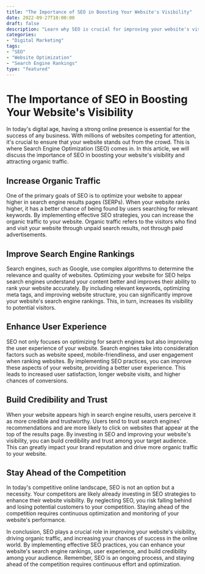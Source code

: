```yaml
---
title: "The Importance of SEO in Boosting Your Website's Visibility"
date: 2022-09-27T10:00:00
draft: false
description: "Learn why SEO is crucial for improving your website's visibility in search engine results and increasing organic traffic."
categories:
- "Digital Marketing"
tags:
- "SEO"
- "Website Optimization"
- "Search Engine Rankings"
type: "featured"
---
```


# The Importance of SEO in Boosting Your Website's Visibility

In today's digital age, having a strong online presence is essential for the success of any business. With millions of websites competing for attention, it's crucial to ensure that your website stands out from the crowd. This is where Search Engine Optimization (SEO) comes in. In this article, we will discuss the importance of SEO in boosting your website's visibility and attracting organic traffic.

## Increase Organic Traffic

One of the primary goals of SEO is to optimize your website to appear higher in search engine results pages (SERPs). When your website ranks higher, it has a better chance of being found by users searching for relevant keywords. By implementing effective SEO strategies, you can increase the organic traffic to your website. Organic traffic refers to the visitors who find and visit your website through unpaid search results, not through paid advertisements.

## Improve Search Engine Rankings

Search engines, such as Google, use complex algorithms to determine the relevance and quality of websites. Optimizing your website for SEO helps search engines understand your content better and improves their ability to rank your website accurately. By including relevant keywords, optimizing meta tags, and improving website structure, you can significantly improve your website's search engine rankings. This, in turn, increases its visibility to potential visitors.

## Enhance User Experience

SEO not only focuses on optimizing for search engines but also improving the user experience of your website. Search engines take into consideration factors such as website speed, mobile-friendliness, and user engagement when ranking websites. By implementing SEO practices, you can improve these aspects of your website, providing a better user experience. This leads to increased user satisfaction, longer website visits, and higher chances of conversions.

## Build Credibility and Trust

When your website appears high in search engine results, users perceive it as more credible and trustworthy. Users tend to trust search engines' recommendations and are more likely to click on websites that appear at the top of the results page. By investing in SEO and improving your website's visibility, you can build credibility and trust among your target audience. This can greatly impact your brand reputation and drive more organic traffic to your website.

## Stay Ahead of the Competition

In today's competitive online landscape, SEO is not an option but a necessity. Your competitors are likely already investing in SEO strategies to enhance their website visibility. By neglecting SEO, you risk falling behind and losing potential customers to your competition. Staying ahead of the competition requires continuous optimization and monitoring of your website's performance.

In conclusion, SEO plays a crucial role in improving your website's visibility, driving organic traffic, and increasing your chances of success in the online world. By implementing effective SEO practices, you can enhance your website's search engine rankings, user experience, and build credibility among your audience. Remember, SEO is an ongoing process, and staying ahead of the competition requires continuous effort and optimization.
